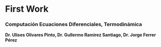 # First Work
### Computación Ecuaciones Diferenciales, Termodinámica
**Dr. Ulises Olivares Pinto, Dr. Gullermo Ramirez Santiago, Dr. Jorge Ferrer Pérez**
